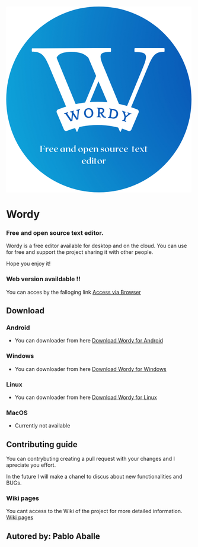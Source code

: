 ![Wordy](https://github.com/PabloAballe/Wordy/blob/main/public/favicon.png?raw=true)

# Wordy

### Free and open source text editor.

Wordy is a free editor available for desktop and on the cloud. You can use for free and support the project sharing it with other people.

Hope you enjoy it!

### Web version availdable !!

You can acces by the falloging link [Access via Browser]()

## Download

### Android

- You can downloader from here [Download Wordy for Android]("")

### Windows

- You can downloader from here [Download Wordy for Windows]("")

### Linux

- You can downloader from here [Download Wordy for Linux]("")

### MacOS

- Currently not available

## Contributing guide

You can contrybuting creating a pull request with your changes and I apreciate you effort.

In the future I will make a chanel to discus about new functionalities and BUGs.

### Wiki pages

You cant access to the Wiki of the project for more detailed information. [Wiki pages]("https://github.com/PabloAballe/Wordy/wiki")

## Autored by: **Pablo Aballe**
